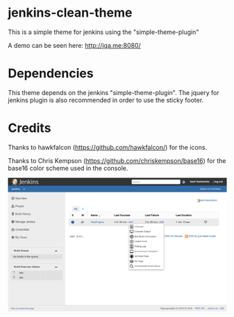 jenkins-clean-theme
=================

This is a simple theme for jenkins using the "simple-theme-plugin"

A demo can be seen here: http://jqa.me:8080/

Dependencies
=================

This theme depends on the jenkins "simple-theme-plugin". The jquery for jenkins plugin is also recommended in order to use the sticky footer.

Credits
=================

Thanks to hawkfalcon (https://github.com/hawkfalcon/) for the icons.

Thanks to Chris Kempson (https://github.com/chriskempson/base16) for the base16 color scheme used in the console.

![Screenshot](https://raw.githubusercontent.com/IndiumGames/jenkins-clean-theme/indium/screenshot.png)
